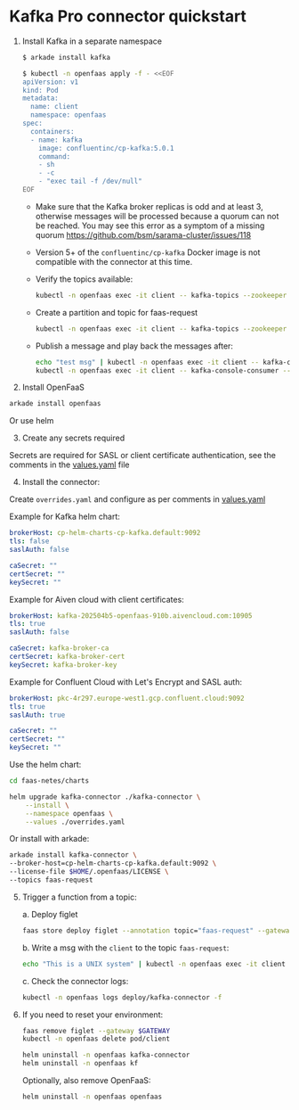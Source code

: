 # Kafka Pro connector quickstart

1.  Install Kafka in a separate namespace

    ```sh
    $ arkade install kafka

    $ kubectl -n openfaas apply -f - <<EOF
    apiVersion: v1
    kind: Pod
    metadata:
      name: client
      namespace: openfaas
    spec:
      containers:
      - name: kafka
        image: confluentinc/cp-kafka:5.0.1
        command:
        - sh
        - -c
        - "exec tail -f /dev/null"
    EOF
    ```

    * Make sure that the Kafka broker replicas is odd and at least 3, otherwise messages will be
    processed because a quorum can not be reached. You may see this error as a symptom of a missing
    quorum https://github.com/bsm/sarama-cluster/issues/118

    * Version 5+ of the `confluentinc/cp-kafka` Docker image is not compatible with the connector at this time.

    * Verify the topics available:
        ```sh
        kubectl -n openfaas exec -it client -- kafka-topics --zookeeper cp-helm-charts-cp-zookeeper.default:2181 --list
        ```

    * Create a partition and topic for faas-request
        ```sh
        kubectl -n openfaas exec -it client -- kafka-topics --zookeeper cp-helm-charts-cp-zookeeper.default:2181 --topic faas-request --create --partitions 1 --replication-factor 1
        ```

    * Publish a message and play back the messages after:
        ```sh
       echo "test msg" | kubectl -n openfaas exec -it client -- kafka-console-producer --broker-list cp-helm-charts-cp-kafka-headless.default:9092 --topic faas-request
       kubectl -n openfaas exec -it client -- kafka-console-consumer --bootstrap-server cp-helm-charts-cp-kafka.default:9092 --topic faas-request --from-beginning
        ```

2) Install OpenFaaS

  ```sh
  arkade install openfaas
  ```

  Or use helm

3) Create any secrets required

  Secrets are required for SASL or client certificate authentication, see the comments in the [values.yaml](values.yaml) file

4) Install the connector:

  Create `overrides.yaml` and configure as per comments in [values.yaml](values.yaml)

  Example for Kafka helm chart:

  ```yaml
  brokerHost: cp-helm-charts-cp-kafka.default:9092
  tls: false
  saslAuth: false

  caSecret: ""
  certSecret: ""
  keySecret: ""
  ```

  Example for Aiven cloud with client certificates:

  ```yaml
  brokerHost: kafka-202504b5-openfaas-910b.aivencloud.com:10905
  tls: true
  saslAuth: false
  
  caSecret: kafka-broker-ca
  certSecret: kafka-broker-cert
  keySecret: kafka-broker-key
  ```

  Example for Confluent Cloud with Let's Encrypt and SASL auth:

  ```yaml
  brokerHost: pkc-4r297.europe-west1.gcp.confluent.cloud:9092
  tls: true
  saslAuth: true
  
  caSecret: ""
  certSecret: ""
  keySecret: ""
  ```

  Use the helm chart:

   ```sh
   cd faas-netes/charts
   
   helm upgrade kafka-connector ./kafka-connector \
       --install \
       --namespace openfaas \
       --values ./overrides.yaml
   ```

  Or install with arkade:

   ```sh
   arkade install kafka-connector \
   --broker-host=cp-helm-charts-cp-kafka.default:9092 \
   --license-file $HOME/.openfaas/LICENSE \
   --topics faas-request
   ```

5) Trigger a function from a topic:

   a. Deploy figlet

   ```sh
   faas store deploy figlet --annotation topic="faas-request" --gateway $GATEWAY
   ```

   b. Write a msg with the `client` to the topic `faas-request`:

   ```sh
   echo "This is a UNIX system" | kubectl -n openfaas exec -it client -- kafka-console-producer --broker-list cp-helm-charts-cp-kafka-headless.default:9092 --topic faas-request
   ```

   c. Check the connector logs:

   ```sh
   kubectl -n openfaas logs deploy/kafka-connector -f
   ```

6. If you need to reset your environment:

   ```sh
   faas remove figlet --gateway $GATEWAY
   kubectl -n openfaas delete pod/client

   helm uninstall -n openfaas kafka-connector
   helm uninstall -n openfaas kf
   ```

   Optionally, also remove OpenFaaS:
   ```sh
   helm uninstall -n openfaas openfaas
   ```
